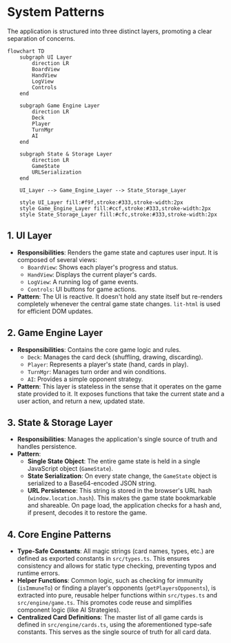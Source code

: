 # System Patterns

The application is structured into three distinct layers, promoting a clear separation of concerns.

```mermaid
flowchart TD
    subgraph UI Layer
        direction LR
        BoardView
        HandView
        LogView
        Controls
    end

    subgraph Game Engine Layer
        direction LR
        Deck
        Player
        TurnMgr
        AI
    end

    subgraph State & Storage Layer
        direction LR
        GameState
        URLSerialization
    end

    UI_Layer --> Game_Engine_Layer --> State_Storage_Layer

    style UI_Layer fill:#f9f,stroke:#333,stroke-width:2px
    style Game_Engine_Layer fill:#ccf,stroke:#333,stroke-width:2px
    style State_Storage_Layer fill:#cfc,stroke:#333,stroke-width:2px
```

## 1. UI Layer

*   **Responsibilities**: Renders the game state and captures user input. It is composed of several views:
    *   `BoardView`: Shows each player's progress and status.
    *   `HandView`: Displays the current player's cards.
    *   `LogView`: A running log of game events.
    *   `Controls`: UI buttons for game actions.
*   **Pattern**: The UI is reactive. It doesn't hold any state itself but re-renders completely whenever the central game state changes. `lit-html` is used for efficient DOM updates.

## 2. Game Engine Layer

*   **Responsibilities**: Contains the core game logic and rules.
    *   `Deck`: Manages the card deck (shuffling, drawing, discarding).
    *   `Player`: Represents a player's state (hand, cards in play).
    *   `TurnMgr`: Manages turn order and win conditions.
    *   `AI`: Provides a simple opponent strategy.
*   **Pattern**: This layer is stateless in the sense that it operates on the game state provided to it. It exposes functions that take the current state and a user action, and return a new, updated state.

## 3. State & Storage Layer

*   **Responsibilities**: Manages the application's single source of truth and handles persistence.
*   **Pattern**:
    *   **Single State Object**: The entire game state is held in a single JavaScript object (`GameState`).
    *   **State Serialization**: On every state change, the `GameState` object is serialized to a Base64-encoded JSON string.
    *   **URL Persistence**: This string is stored in the browser's URL hash (`window.location.hash`). This makes the game state bookmarkable and shareable. On page load, the application checks for a hash and, if present, decodes it to restore the game.

## 4. Core Engine Patterns

*   **Type-Safe Constants**: All magic strings (card names, types, etc.) are defined as exported constants in `src/types.ts`. This ensures consistency and allows for static type checking, preventing typos and runtime errors.
*   **Helper Functions**: Common logic, such as checking for immunity (`isImmuneTo`) or finding a player's opponents (`getPlayersOpponents`), is extracted into pure, reusable helper functions within `src/types.ts` and `src/engine/game.ts`. This promotes code reuse and simplifies component logic (like AI Strategies).
*   **Centralized Card Definitions**: The master list of all game cards is defined in `src/engine/cards.ts`, using the aforementioned type-safe constants. This serves as the single source of truth for all card data. 
